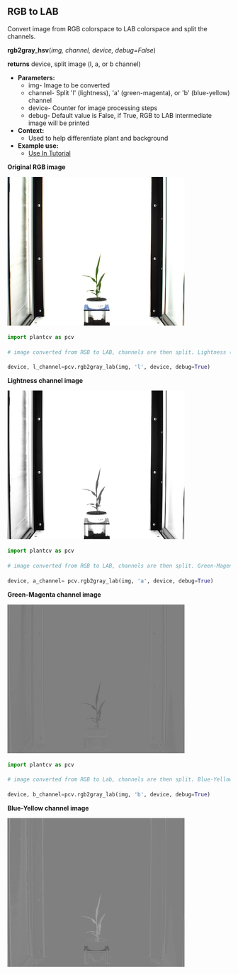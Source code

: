 ## RGB to LAB

Convert image from RGB colorspace to LAB colorspace and split the channels.

**rgb2gray_hsv**(*img, channel, device, debug=False*)

**returns** device, split image (l, a, or b channel)

- **Parameters:**
    - img- Image to be converted
    - channel- Split 'l' (lightness), 'a' (green-magenta), or 'b' (blue-yellow) channel
    - device- Counter for image processing steps
    - debug- Default value is False, if True, RGB to LAB intermediate image will be printed 
- **Context:**
    - Used to help differentiate plant and background
- **Example use:**
    - [Use In Tutorial](vis_tutorial.md)

**Original RGB image**

![Screenshot](img/documentation_images/rgb2lab/original_image.jpg)

```python
import plantcv as pcv

# image converted from RGB to LAB, channels are then split. Lightness ('l') channel is outputed.

device, l_channel=pcv.rgb2gray_lab(img, 'l', device, debug=True)
```

**Lightness channel image**

![Screenshot](img/documentation_images/rgb2lab/lab_lightness.jpg)

```python
import plantcv as pcv

# image converted from RGB to LAB, channels are then split. Green-Magenta ('a') channel is outputed.

device, a_channel= pcv.rgb2gray_lab(img, 'a', device, debug=True)
```

**Green-Magenta channel image**

![Screenshot](img/documentation_images/rgb2lab/lab_green-magenta.jpg)
   
```python
import plantcv as pcv

# image converted from RGB to Lab, channels are then split. Blue-Yellow ('b') channel is outputed.

device, b_channel=pcv.rgb2gray_lab(img, 'b', device, debug=True)
```

**Blue-Yellow channel image**

![Screenshot](img/documentation_images/rgb2lab/lab_blue-yellow.jpg)

